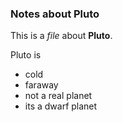 ### Notes about Pluto

This is a *file* about **Pluto**.

Pluto is 
- cold
- faraway
- not a real planet
- its a dwarf planet
